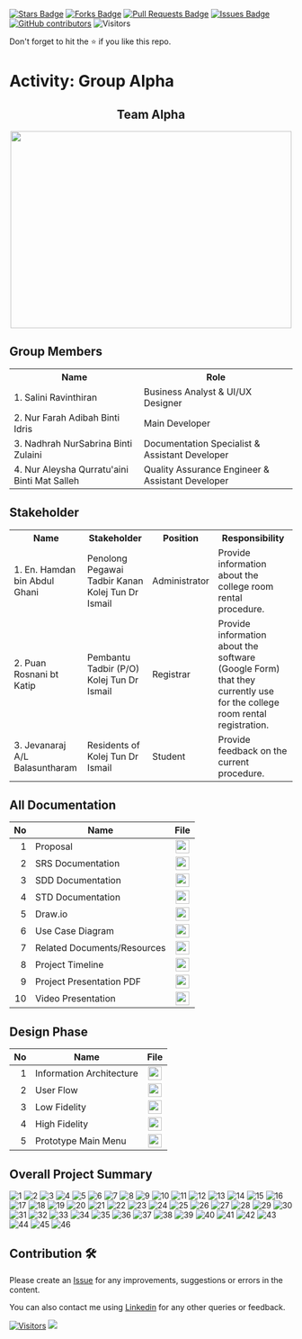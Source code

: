 
<a href="https://github.com/drshahizan/software-engineering/stargazers"><img src="https://img.shields.io/github/stars/drshahizan/software-engineering" alt="Stars Badge"/></a>
<a href="https://github.com/drshahizan/software-engineering/network/members"><img src="https://img.shields.io/github/forks/drshahizan/software-engineering" alt="Forks Badge"/></a>
<a href="https://github.com/drshahizan/software-engineering/pulls"><img src="https://img.shields.io/github/issues-pr/drshahizan/software-engineering" alt="Pull Requests Badge"/></a>
<a href="https://github.com/drshahizan/software-engineering/issues"><img src="https://img.shields.io/github/issues/drshahizan/software-engineering" alt="Issues Badge"/></a>
<a href="https://github.com/drshahizan/software-engineering/graphs/contributors"><img alt="GitHub contributors" src="https://img.shields.io/github/contributors/drshahizan/software-engineering?color=2b9348"></a>
![Visitors](https://api.visitorbadge.io/api/visitors?path=https%3A%2F%2Fgithub.com%2Fdrshahizan%2Fsoftware-engineering&labelColor=%23d9e3f0&countColor=%23697689&style=flat)


Don't forget to hit the :star: if you like this repo.

# Activity: Group Alpha

<div id="header" align="center">
  <h2>Team Alpha</h2>
  <img src="https://user-images.githubusercontent.com/128160553/240615112-ad98b302-8925-4fd5-a384-5041335f1785.jpg" width="500" height="350"/>
</div>

## Group Members
<table>
  <tr>
    <th>Name</th>
    <th>Role</th>
  </tr>
  <tr>
    <td>1. Salini Ravinthiran </td>
    <td> Business Analyst & UI/UX Designer </td>
  </tr>
  <tr>
    <td>2. Nur Farah Adibah Binti Idris </td>
    <td> Main Developer </td>
  </tr>
    <tr>
    <td>3. Nadhrah NurSabrina Binti Zulaini </td>
    <td> Documentation Specialist & Assistant Developer </td>
  </tr>
    <tr>
    <td>4. Nur Aleysha Qurratu'aini Binti Mat Salleh </td>
    <td> Quality Assurance Engineer & Assistant Developer </td>
  </tr>
</table>

## Stakeholder
<table>
  <tr>
    <th>Name</th>
    <th>Stakeholder</th>
    <th>Position</th>
    <th>Responsibility</th>
  </tr>
  <tr>
    <td>1. En. Hamdan bin Abdul Ghani</td>
    <td>Penolong Pegawai Tadbir Kanan Kolej Tun Dr Ismail</td>
    <td>Administrator</td>
    <td>Provide information about the college room rental procedure.</td>
  </tr>
    <tr>
    <td>2. Puan Rosnani bt Katip</td>
    <td>Pembantu Tadbir (P/O) Kolej Tun Dr Ismail</td>
    <td>Registrar</td>
    <td>Provide information about the software (Google Form) that they currently use for the college room rental registration.</td>
  </tr>
    <tr>
    <td>3. Jevanaraj A/L Balasuntharam </td>
    <td>Residents of Kolej Tun Dr Ismail</td>
    <td>Student</td>
    <td>Provide feedback on the current procedure.</td>
  </tr>
</table>



## All Documentation
| No | Name |File | 
| -----:| ----- | :------: | 
|1| Proposal| <a href="https://github.com/drshahizan/software-engineering/tree/main/proposal/submission/sec02/Alpha" ><img src="https://raw.githubusercontent.com/drshahizan/software-engineering/main/images/document1.png" width="24px" height="24px" ></a>|
|2| SRS Documentation| <a href="https://drive.google.com/drive/folders/13ORkXGqhQvWlCVeE8A95KMH4q6KokaPY" ><img src="https://raw.githubusercontent.com/drshahizan/software-engineering/main/images/document1.png" width="24px" height="24px" ></a>|
|3| SDD Documentation| <a href="https://docs.google.com/document/d/1BpR_R0cggi0d6TTINGjbK67qb-gE-hvnIOiUzpvXb90/edit" ><img src="https://raw.githubusercontent.com/drshahizan/software-engineering/main/images/document1.png" width="24px" height="24px" ></a>|
|4| STD Documentation| <a href="https://docs.google.com/document/d/1CRnKd_Ki_7D9XXST1HG627Bahwv80qcfQonZ4v4X-pY/edit" ><img src="https://raw.githubusercontent.com/drshahizan/software-engineering/main/images/document1.png" width="24px" height="24px" ></a>|
|5| Draw.io| <a href="https://github.com/drshahizan/software-engineering/tree/main/project/drawio/Alpha" ><img src="https://raw.githubusercontent.com/drshahizan/software-engineering/fa23f96100aedccb8c634fba496ebcfc9968b9ee/images/drawio.svg" width="24px" height="24px" ></a>|
|6| Use Case Diagram| <a href="https://github.com/drshahizan/software-engineering/blob/main/project/drawio/Alpha/useCase.drawio.png" ><img src="https://raw.githubusercontent.com/drshahizan/software-engineering/fa23f96100aedccb8c634fba496ebcfc9968b9ee/images/drawio.svg" width="24px" height="24px" ></a>|
|7| Related Documents/Resources | <a href="https://drive.google.com/drive/folders/1ERPd7xwwLWaI4YWpnOIB1q48y3nP6lFU" ><img src="https://upload.wikimedia.org/wikipedia/commons/1/12/Google_Drive_icon_%282020%29.svg" width="24px" height="24px" ></a>|
|8| Project Timeline| <a href="https://github.com/users/drshahizan/projects/18/views/1" ><img src="https://raw.githubusercontent.com/drshahizan/software-engineering/main/images/document1.png" width="24px" height="24px" ></a>|
|9| Project Presentation PDF| <a href="https://github.com/drshahizan/software-engineering/blob/main/project/project/sec02/alpha/KTDI%20ROOM%20RENTAL%20SYSTEM.pdf" ><img src="https://upload.wikimedia.org/wikipedia/commons/8/87/PDF_file_icon.svg" width="24px" height="24px" ></a>|
|10| Video Presentation| <a href="https://drive.google.com/file/d/1j_a0E5KbC9f2UgHfgNsQ1s1K4iEqCJyJ/view?usp=drivesdk" ><img src="https://raw.githubusercontent.com/drshahizan/software-engineering/main/images/document1.png" width="24px" height="24px" ></a>|

## Design Phase
| No | Name |File | 
| -----:| ----- | :------: | 
|1| Information Architecture| <a href="https://github.com/drshahizan/software-engineering/blob/main/project/project/sec02/alpha/(A)Information%20System.pdf" ><img src="https://upload.wikimedia.org/wikipedia/commons/8/87/PDF_file_icon.svg" width="24px" height="24px" ></a>|
|2| User Flow| <a href="https://github.com/drshahizan/software-engineering/blob/main/project/project/sec02/alpha/User%20Flow1.pdf" ><img src="https://upload.wikimedia.org/wikipedia/commons/8/87/PDF_file_icon.svg" width="24px" height="24px" ></a>|
|3| Low Fidelity| <a href="https://github.com/drshahizan/software-engineering/blob/main/project/project/sec02/alpha/lowfidelity.pdf" ><img src="https://upload.wikimedia.org/wikipedia/commons/8/87/PDF_file_icon.svg" width="24px" height="24px" ></a>|
|4| High Fidelity | <a href="https://www.figma.com/file/FE88d0AZqBAUUx8Kztl34U/high-fidelity?type=design&node-id=0-1&mode=design&t=KHHpQeAxtje1l074-0" ><img src="https://upload.wikimedia.org/wikipedia/commons/thumb/3/33/Figma-logo.svg/1667px-Figma-logo.svg.png" width="24px" height="24px" ></a>|
|5| Prototype Main Menu | <a href="https://www.figma.com/proto/5xL6W7I4NvNIKzQeaiJYiC/Design?type=design&node-id=145-84&scaling=scale-down&page-id=0%3A1&starting-point-node-id=145%3A84&show-proto-sidebar=1" ><img src="https://upload.wikimedia.org/wikipedia/commons/thumb/3/33/Figma-logo.svg/1667px-Figma-logo.svg.png" width="24px" height="24px" ></a>|

## Overall Project Summary

![1](https://github.com/drshahizan/software-engineering/blob/main/project/project/sec02/alpha/KTDI%20ROOM%20RENTAL%20SYSTEM/1.png)
![2](https://github.com/drshahizan/software-engineering/blob/main/project/project/sec02/alpha/KTDI%20ROOM%20RENTAL%20SYSTEM/2.png)
![3](https://github.com/drshahizan/software-engineering/blob/main/project/project/sec02/alpha/KTDI%20ROOM%20RENTAL%20SYSTEM/3.png)
![4](https://github.com/drshahizan/software-engineering/blob/main/project/project/sec02/alpha/KTDI%20ROOM%20RENTAL%20SYSTEM/4.png)
![5](https://github.com/drshahizan/software-engineering/blob/main/project/project/sec02/alpha/KTDI%20ROOM%20RENTAL%20SYSTEM/5.png)
![6](https://github.com/drshahizan/software-engineering/blob/main/project/project/sec02/alpha/KTDI%20ROOM%20RENTAL%20SYSTEM/6.png)
![7](https://github.com/drshahizan/software-engineering/blob/main/project/project/sec02/alpha/KTDI%20ROOM%20RENTAL%20SYSTEM/7.png)
![8](https://github.com/drshahizan/software-engineering/blob/main/project/project/sec02/alpha/KTDI%20ROOM%20RENTAL%20SYSTEM/8.png)
![9](https://github.com/drshahizan/software-engineering/blob/main/project/project/sec02/alpha/KTDI%20ROOM%20RENTAL%20SYSTEM/9.png)
![10](https://github.com/drshahizan/software-engineering/blob/main/project/project/sec02/alpha/KTDI%20ROOM%20RENTAL%20SYSTEM/10.png)
![11](https://github.com/drshahizan/software-engineering/blob/main/project/project/sec02/alpha/KTDI%20ROOM%20RENTAL%20SYSTEM/11.png)
![12](https://github.com/drshahizan/software-engineering/blob/main/project/project/sec02/alpha/KTDI%20ROOM%20RENTAL%20SYSTEM/12.png)
![13](https://github.com/drshahizan/software-engineering/blob/main/project/project/sec02/alpha/KTDI%20ROOM%20RENTAL%20SYSTEM/13.png)
![14](https://github.com/drshahizan/software-engineering/blob/main/project/project/sec02/alpha/KTDI%20ROOM%20RENTAL%20SYSTEM/14.png)
![15](https://github.com/drshahizan/software-engineering/blob/main/project/project/sec02/alpha/KTDI%20ROOM%20RENTAL%20SYSTEM/15.png)
![16](https://github.com/drshahizan/software-engineering/blob/main/project/project/sec02/alpha/KTDI%20ROOM%20RENTAL%20SYSTEM/16.png)
![17](https://github.com/drshahizan/software-engineering/blob/main/project/project/sec02/alpha/KTDI%20ROOM%20RENTAL%20SYSTEM/17.png)
![18](https://github.com/drshahizan/software-engineering/blob/main/project/project/sec02/alpha/KTDI%20ROOM%20RENTAL%20SYSTEM/18.png)
![19](https://github.com/drshahizan/software-engineering/blob/main/project/project/sec02/alpha/KTDI%20ROOM%20RENTAL%20SYSTEM/19.png)
![20](https://github.com/drshahizan/software-engineering/blob/main/project/project/sec02/alpha/KTDI%20ROOM%20RENTAL%20SYSTEM/20.png)
![21](https://github.com/drshahizan/software-engineering/blob/main/project/project/sec02/alpha/KTDI%20ROOM%20RENTAL%20SYSTEM/21.png)
![22](https://github.com/drshahizan/software-engineering/blob/main/project/project/sec02/alpha/KTDI%20ROOM%20RENTAL%20SYSTEM/22.png)
![23](https://github.com/drshahizan/software-engineering/blob/main/project/project/sec02/alpha/KTDI%20ROOM%20RENTAL%20SYSTEM/23.png)
![24](https://github.com/drshahizan/software-engineering/blob/main/project/project/sec02/alpha/KTDI%20ROOM%20RENTAL%20SYSTEM/24.png)
![25](https://github.com/drshahizan/software-engineering/blob/main/project/project/sec02/alpha/KTDI%20ROOM%20RENTAL%20SYSTEM/25.png)
![26](https://github.com/drshahizan/software-engineering/blob/main/project/project/sec02/alpha/KTDI%20ROOM%20RENTAL%20SYSTEM/26.png)
![27](https://github.com/drshahizan/software-engineering/blob/main/project/project/sec02/alpha/KTDI%20ROOM%20RENTAL%20SYSTEM/27.png)
![28](https://github.com/drshahizan/software-engineering/blob/main/project/project/sec02/alpha/KTDI%20ROOM%20RENTAL%20SYSTEM/28.png)
![29](https://github.com/drshahizan/software-engineering/blob/main/project/project/sec02/alpha/KTDI%20ROOM%20RENTAL%20SYSTEM/29.png)
![30](https://github.com/drshahizan/software-engineering/blob/main/project/project/sec02/alpha/KTDI%20ROOM%20RENTAL%20SYSTEM/30.png)
![31](https://github.com/drshahizan/software-engineering/blob/main/project/project/sec02/alpha/KTDI%20ROOM%20RENTAL%20SYSTEM/31.png)
![32](https://github.com/drshahizan/software-engineering/blob/main/project/project/sec02/alpha/KTDI%20ROOM%20RENTAL%20SYSTEM/32.png)
![33](https://github.com/drshahizan/software-engineering/blob/main/project/project/sec02/alpha/KTDI%20ROOM%20RENTAL%20SYSTEM/33.png)
![34](https://github.com/drshahizan/software-engineering/blob/main/project/project/sec02/alpha/KTDI%20ROOM%20RENTAL%20SYSTEM/34.png)
![35](https://github.com/drshahizan/software-engineering/blob/main/project/project/sec02/alpha/KTDI%20ROOM%20RENTAL%20SYSTEM/35.png)
![36](https://github.com/drshahizan/software-engineering/blob/main/project/project/sec02/alpha/KTDI%20ROOM%20RENTAL%20SYSTEM/36.png)
![37](https://github.com/drshahizan/software-engineering/blob/main/project/project/sec02/alpha/KTDI%20ROOM%20RENTAL%20SYSTEM/37.png)
![38](https://github.com/drshahizan/software-engineering/blob/main/project/project/sec02/alpha/KTDI%20ROOM%20RENTAL%20SYSTEM/38.png)
![39](https://github.com/drshahizan/software-engineering/blob/main/project/project/sec02/alpha/KTDI%20ROOM%20RENTAL%20SYSTEM/39.png)
![40](https://github.com/drshahizan/software-engineering/blob/main/project/project/sec02/alpha/KTDI%20ROOM%20RENTAL%20SYSTEM/40.png)
![41](https://github.com/drshahizan/software-engineering/blob/main/project/project/sec02/alpha/KTDI%20ROOM%20RENTAL%20SYSTEM/41.png)
![42](https://github.com/drshahizan/software-engineering/blob/main/project/project/sec02/alpha/KTDI%20ROOM%20RENTAL%20SYSTEM/42.png)
![43](https://github.com/drshahizan/software-engineering/blob/main/project/project/sec02/alpha/KTDI%20ROOM%20RENTAL%20SYSTEM/43.png)
![44](https://github.com/drshahizan/software-engineering/blob/main/project/project/sec02/alpha/KTDI%20ROOM%20RENTAL%20SYSTEM/44.png)
![45](https://github.com/drshahizan/software-engineering/blob/main/project/project/sec02/alpha/KTDI%20ROOM%20RENTAL%20SYSTEM/45.png)
![46](https://github.com/drshahizan/software-engineering/blob/main/project/project/sec02/alpha/KTDI%20ROOM%20RENTAL%20SYSTEM/46.png)

## Contribution 🛠️
Please create an [Issue](https://github.com/drshahizan/software-engineering/issues) for any improvements, suggestions or errors in the content.

You can also contact me using [Linkedin](https://www.linkedin.com/in/drshahizan/) for any other queries or feedback.

[![Visitors](https://api.visitorbadge.io/api/visitors?path=https%3A%2F%2Fgithub.com%2Fdrshahizan&labelColor=%23697689&countColor=%23555555&style=plastic)](https://visitorbadge.io/status?path=https%3A%2F%2Fgithub.com%2Fdrshahizan)
![](https://hit.yhype.me/github/profile?user_id=81284918)


